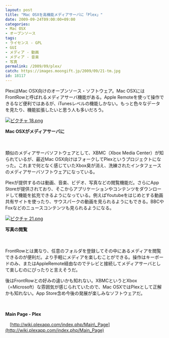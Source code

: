 ```yaml
---
layout: post
title: "Mac OSXを高機能メディアサーバに「Plex」"
date: 2009-09-24T09:00:00+09:00
categories:
- Mac OSX
- オープンソース
tags: 
- ライセンス - GPL
- GUI
- メディア - 動画
- メディア - 音楽
- 写真
permalink: /2009/09/plex/
catch: https://images.moongift.jp/2009/09/21-tm.jpg
id: 18117
---
```

PlexはMac OSX向けのオープンソース・ソフトウェア。Mac OSXにはFrontRowと呼ばれるメディアサーバ機能がある。Apple Remoteを使って操作できるなど便利ではあるが、iTunesレベルの機能しかない。もっと色々なデータを見たり、機能拡張したいと思う人も多いだろう。

  

[![ピクチャ 18.png](https://images.moongift.jp/2009/09/18-tm.jpg)](https://images.moongift.jp/2009/09/18.png)  
  
**Mac OSXがメディアサーバに**

  

　

  

類似のメディアサーバソフトウェアとして、XBMC（Xbox Media Center）が知られているが、最近Mac OSX向けはフォークしてPlexというプロジェクトになった。これまで何となく感じていたXbox臭が消え、洗練されたインタフェースのメディアサーバソフトウェアになっている。

  
  
<!--more-->

Plexが提供するのは動画、音楽、ビデオ、写真などの閲覧機能だ。さらにApp Storeが提供されており、そこからアプリケーションやコンテンツをダウンロードして機能を拡充できるようになっている。例えばYoutubeをはじめとする動画共有サイトを使ったり、サウスパークの動画を見られるようにもできる。BBCやFoxなどのニュースコンテンツも見られるようになる。

  

[![ピクチャ 21.png](https://images.moongift.jp/2009/09/21-tm.jpg)](https://images.moongift.jp/2009/09/21.png)  
  
**写真の閲覧**

  

　

  

FrontRowとは異なり、任意のフォルダを登録してその中にあるメディアを閲覧できるのが便利だ。より手軽にメディアを楽しむことができる。操作はキーボードのみ、またはAppleRemote経由なのでテレビと接続してメディアサーバとして楽しむのにぴったりと言えそうだ。

  

後はFrontRowとの好みの違いかも知れない。XBMCというとXbox（=Microsoft）な雰囲気が感じられていたので、Mac OSXではPlexとして正解かも知れない。App Store含め今後の発展が楽しみなソフトウェアだ。

  

　

  

**Main Page - Plex**  
  
　[http://wiki.plexapp.com/index.php/Main\_Page](http://wiki.plexapp.com/index.php/Main_Page)

  
  
